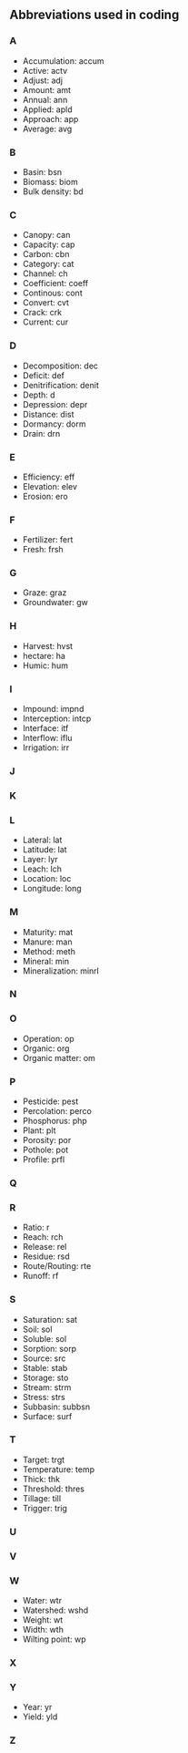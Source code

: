 ## Abbreviations used in coding

### A
 + Accumulation: accum
 + Active: actv
 + Adjust: adj
 + Amount: amt
 + Annual: ann
 + Applied: apld
 + Approach: app
 + Average: avg

### B
 + Basin: bsn
 + Biomass: biom
 + Bulk density: bd

### C
 + Canopy: can
 + Capacity: cap
 + Carbon: cbn
 + Category: cat
 + Channel: ch
 + Coefficient: coeff
 + Continous: cont
 + Convert: cvt
 + Crack: crk
 + Current: cur
### D
 + Decomposition: dec
 + Deficit: def
 + Denitrification: denit
 + Depth: d
 + Depression: depr
 + Distance: dist
 + Dormancy: dorm
 + Drain: drn

### E
 + Efficiency: eff
 + Elevation: elev
 + Erosion: ero

### F
 + Fertilizer: fert
 + Fresh: frsh

### G
 + Graze: graz
 + Groundwater: gw

### H
 + Harvest: hvst
 + hectare: ha
 + Humic: hum

### I
 + Impound: impnd
 + Interception: intcp
 + Interface: itf
 + Interflow: iflu
 + Irrigation: irr

### J

### K

### L
 + Lateral: lat
 + Latitude: lat
 + Layer: lyr
 + Leach: lch
 + Location: loc
 + Longitude: long

### M
 + Maturity: mat
 + Manure: man
 + Method: meth
 + Mineral: min
 + Mineralization: minrl

### N

### O
 + Operation: op
 + Organic: org
 + Organic matter: om

### P
 + Pesticide: pest
 + Percolation: perco
 + Phosphorus: php
 + Plant: plt
 + Porosity: por
 + Pothole: pot
 + Profile: prfl

### Q

### R
 + Ratio: r
 + Reach: rch
 + Release: rel
 + Residue: rsd
 + Route/Routing: rte
 + Runoff: rf

### S
 + Saturation: sat
 + Soil: sol
 + Soluble: sol
 + Sorption: sorp
 + Source: src
 + Stable: stab
 + Storage: sto
 + Stream: strm
 + Stress: strs
 + Subbasin: subbsn
 + Surface: surf

### T
 + Target: trgt
 + Temperature: temp
 + Thick: thk
 + Threshold: thres
 + Tillage: till
 + Trigger: trig

### U

### V

### W
 + Water: wtr
 + Watershed: wshd
 + Weight: wt
 + Width: wth
 + Wilting point: wp
### X

### Y
 + Year: yr
 + Yield: yld

### Z
